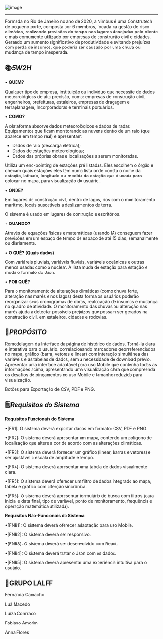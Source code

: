 
 ![image](https://github.com/lalff/nimbus_project/assets/142255965/c71b6d92-a7ac-4804-bb68-2d0b830bdcb7)

---
Formada no Rio de Janeiro no ano de 2020, a Nimbus é uma Construtech de pequeno porte, composta por 6 membros, focada na gestão de risco climático, realizando previsões do tempo nos lugares desejados pelo cliente e mais comumente utilizado por empresas de construção civil e cidades. Gerando um aumento significativo de produtividade e evitando prejuízos com perda de insumos, que poderia ser causado por uma chuva ou mudança de tempo inesperada. 


📚***5W2H***
---

 •	**QUEM?**

Qualquer tipo de empresa, instituição ou indivíduo que necessite de dados meteorológicos de alta precisão, como: empresas de construção civil, engenheiros, prefeituras, estaleiros, empresas de dragagem e terraplanagem, Incorporadoras e terminais portuários.
  
•	**COMO?**

A plataforma absorve dados meteorológicos e dados de radar. Equipamentos que ficam monitorando as nuvens dentro de um raio (que aparece em tempo real) e apresentam:
- Dados de raio (descarga elétrica);
- Dados de estações meteorológicas;
- Dados das próprias obras e localizações a serem monitoradas. 
 
 Utiliza um end-pointing de estações pré listadas. Eles escolhem o órgão e checam quais estações eles têm numa lista onde consta o nome da estação, latitude, longitude e a medida da estação que é usada para colocar no mapa, para visualização do usuário .
  
•	**ONDE?**

Em lugares de construção civil, dentro de lagos, rios com o monitoramento marítimo, locais suscetíveis a deslizamentos de terra.

O sistema é usado em lugares de contrução e escritórios.

•	**QUANDO?** 

Através de equações físicas e matemáticas (usando IA) conseguem fazer previsões em um espaço de tempo de espaço de até 15 dias, semanalmente ou diariamente.

•	**O QUÊ? (Quais dados)**

Com variáreis pluviais, variáveis fluviais, variáveis oceânicas e outras menos usadas como a nuclear. A lista muda de estação para estação e muda o formato do Json.

•	**POR QUÊ?** 

Para o monitoramento de alterações climáticas (como chuva forte, alteração nas marés e nos lagos) desta forma os usuários poderão reorganizar seus cronogramas de obras, realocação de insumos e mudança no quadro de atividade. O monitoramento das chuvas ou alteração nas marés ajuda a detectar possíveis prejuízos que possam ser gerados na construção civil, em estaleiros, cidades e rodovias.

🔨***PROPÓSITO***
---

  Remodelagem da Interface da página de histórico de dados. Torná-la clara e interativa para o usuário, correlacionando marcadores georreferenciados no mapa, gráfico (barra, vetores e linear) com interação simultânea das variáveis e as tabelas de dados, sem a necessidade de download prévio.
  Apresentar uma interface adaptável para uso Mobile que contenha todas as informações acima, apresentando uma visualização clara que compreenda os desafios de pinçamentos no uso Mobile e tamanho reduzido para visualização.

Botões para Exportação de CSV, PDF e PNG.

🗒️***Requisitos do Sistema***
---

**Requisitos Funcionais do Sistema**

•[FR1]: O sistema deverá exportar dados em formato: CSV, PDF e PNG.

•[FR2]: O sistema deverá apresentar um mapa, contendo um polígono de localização que altere a cor de acordo com as alterações climáticas.

•[FR3]: O sistema deverá fornecer um gráfico (linear, barras e vetores) e ser ajustável a escala de amplitude e tempo.

•[FR4]: O sistema deverá apresentar uma tabela de dados visualmente clara.

•[FR5]: O sistema deverá oferecer um filtro de dados integrado ao mapa, tabela e gráfico com alterção sincrônica.

•[FR6]: O sistema deverá apresentar formulário de busca com filtros (data inicial e data final, tipo de variável, ponto de monitoramento, frequência e operação matemática utilizada).


**Requisitos Não-Funcionais do Sistema**

•[FNR1]: O sistema deverá oferecer adaptação para uso Mobile.

•[FNR2]: O sistema deverá ser responsivo.

•[FNR3]: O sistema deverá ser desenvolvido com React.

•[FNR4]: O sistema deverá tratar o Json com os dados.

•[FNR5]: O sistema deverá apresentar uma experiência intuitiva para o usuário.


💎**GRUPO LALFF**
---

Fernanda Camacho

Luã Macedo

Luíza Conrrado 

Fabiano Amorim

Anna Flores
  



